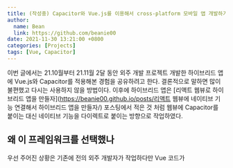 ```yaml
---
title: (작성중) Capacitor와 Vue.js를 이용해서 cross-platform 모바일 앱 개발하기
author:
  name: Bean
  link: https://github.com/beanie00
date: 2021-11-30 13:21:00 +0800
categories: [Projects]
tags: [Vue, Capacitor]
---
```


이번 글에서는 21.10월부터 21.11월 2달 동안 외주 개발 프로젝트 개발한 하이브리드 앱에 Vue.js와 Capacitor를 적용해본 경험을 공유하려고 한다. 결론적으로 말하면 많이 불편했고 다시는 사용하지 않을 방법이다. 이후에 하이브리드 앱은 [리액트 웹뷰로 하이브리드 앱을 만들자](https://beanie00.github.io/posts/리액트 웹뷰에 네이티브 기능 연결해서 하이브리드 앱을 만들자/) 포스팅에서 적은 것 처럼 웹뷰에 Capacitor를 붙이는 대신 네이티브 기능을 다이렉트로 붙이는 방향으로 작업하였다.

## 왜 이 프레임워크를 선택했나

우선 주어진 상황은 기존에 전의 외주 개발자가 작업하다만 Vue 코드가


